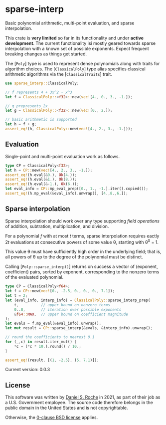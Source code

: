 # sparse-interp

Basic polynomial arithmetic, multi-point evaluation, and sparse interpolation.

This crate is **very limited** so far in its functionality and under **active development**.
The current functionality isi mostly geared towards
sparse interpolation with a known set of possible exponents.
Expect frequent breaking changes as things get started.

The [`Poly`] type is used to represent dense polynomials along with traits for
algorithm choices. The [`ClassicalPoly`] type alias specifies classical arithmetic
algorithms via the [`ClassicalTraits`] trait.

```rust
use sparse_interp::ClassicalPoly;

// f represents 4 + 3x^2 - x^3
let f = ClassicalPoly::<f32>::new(vec![4., 0., 3., -1.]);

// g prepresents 2x
let g = ClassicalPoly::<f32>::new(vec![0., 2.]);

// basic arithmetic is supported
let h = f + g;
assert_eq!(h, ClassicalPoly::new(vec![4., 2., 3., -1.]));
```

## Evaluation

Single-point and multi-point evaluation work as follows.

```rust
type CP = ClassicalPoly<f32>;
let h = CP::new(vec![4., 2., 3., -1.]);
assert_eq!(h.eval(&0.), Ok(4.));
assert_eq!(h.eval(&1.), Ok(8.));
assert_eq!(h.eval(&-1.), Ok(6.));
let eval_info = CP::mp_eval_prep([0., 1., -1.].iter().copied());
assert_eq!(h.mp_eval(&eval_info).unwrap(), [4.,8.,6.]);
```

## Sparse interpolation

Sparse interpolation should work over any type supporting
*field operations* of addition, subtration, multiplication,
and division.

For a polynomial *f* with at most *t* terms, sparse interpolation requires
eactly 2*t* evaluations at consecutive powers of some value θ, starting
with θ<sup>0</sup> = 1.

This value θ must have sufficiently high order in the underlying field;
that is, all powers of θ up to the degree of the polynomial must be distinct.

Calling [`Poly::sparse_interp()`] returns on success a vector of (exponent, coefficient)
pairs, sorted by exponent, corresponding to the nonzero terms of the
evaluated polynomial.

```rust
type CP = ClassicalPoly<f64>;
let f = CP::new(vec![0., -2.5, 0., 0., 0., 7.1]);
let t = 2;
let (eval_info, interp_info) = ClassicalPoly::sparse_interp_prep(
    t,          // upper bound on nonzero terms
    0..8,       // iteration over possible exponents
    &f64::MAX,  // upper bound on coefficient magnitude
);
let evals = f.mp_eval(&eval_info).unwrap();
let mut result = CP::sparse_interp(&evals, &interp_info).unwrap();

// round the coefficients to nearest 0.1
for (_,c) in result.iter_mut() {
    *c = (*c * 10.).round() / 10.;
}

assert_eq!(result, [(1, -2.5), (5, 7.1)]);
```

Current version: 0.0.3

## License

This software was written by [Daniel S. Roche](https://www.usna.edu/cs/roche/)
in 2021, as part of their job as a U.S. Government employee.
The source code therefore belongs in the
public domain in the United States and is not copyrightable.

[0BSD]: https://opensource.org/licenses/0BSD

Otherwise, the [0-clause BSD license][0BSD] applies.
